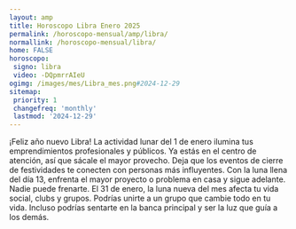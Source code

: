 ```yaml
---
layout: amp
title: Horoscopo Libra Enero 2025 
permalink: /horoscopo-mensual/amp/libra/
normallink: /horoscopo-mensual/libra/
home: FALSE
horoscopo:
 signo: libra
 video: -DQpmrrAIeU
ogimg: /images/mes/Libra_mes.png#2024-12-29
sitemap:
 priority: 1
 changefreq: 'monthly'
 lastmod: '2024-12-29'
---
```



¡Feliz año nuevo Libra! La actividad lunar del 1 de enero ilumina tus emprendimientos profesionales y públicos. Ya estás en el centro de atención, así que sácale el mayor provecho. Deja que los eventos de cierre de festividades te conecten con personas más influyentes. Con la luna llena del día 13, enfrenta el mayor proyecto o problema en casa y sigue adelante. Nadie puede frenarte. El 31 de enero, la luna nueva del mes afecta tu vida social, clubs y grupos. Podrías unirte a un grupo que cambie todo en tu vida. Incluso podrías sentarte en la banca principal y ser la luz que guía a los demás.